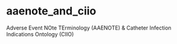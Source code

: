 # aaenote_and_ciio
Adverse Event NOte TErminology (AAENOTE) &amp; Catheter Infection Indications Ontology (CIIO)
